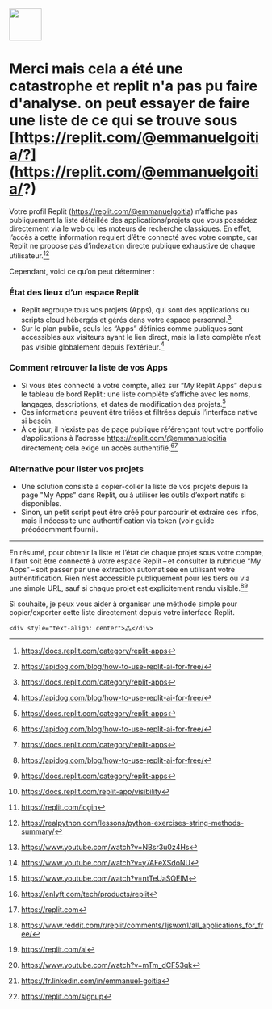 <img src="https://r2cdn.perplexity.ai/pplx-full-logo-primary-dark%402x.png" style="height:64px;margin-right:32px"/>

# Merci mais cela a été une catastrophe et replit n'a pas pu faire d'analyse. on peut essayer de faire une liste de ce qui se trouve sous [https://replit.com/@emmanuelgoitia/?](https://replit.com/@emmanuelgoitia/?)

Votre profil Replit (https://replit.com/@emmanuelgoitia) n’affiche pas publiquement la liste détaillée des applications/projets que vous possédez directement via le web ou les moteurs de recherche classiques. En effet, l’accès à cette information requiert d’être connecté avec votre compte, car Replit ne propose pas d’indexation directe publique exhaustive de chaque utilisateur.[^1][^2]

Cependant, voici ce qu’on peut déterminer :

### État des lieux d’un espace Replit

- Replit regroupe tous vos projets (Apps), qui sont des applications ou scripts cloud hébergés et gérés dans votre espace personnel.[^1]
- Sur le plan public, seuls les “Apps” définies comme publiques sont accessibles aux visiteurs ayant le lien direct, mais la liste complète n’est pas visible globalement depuis l’extérieur.[^2]


### Comment retrouver la liste de vos Apps

- Si vous êtes connecté à votre compte, allez sur “My Replit Apps” depuis le tableau de bord Replit : une liste complète s’affiche avec les noms, langages, descriptions, et dates de modification des projets.[^1]
- Ces informations peuvent être triées et filtrées depuis l’interface native si besoin.
- À ce jour, il n’existe pas de page publique référençant tout votre portfolio d’applications à l’adresse https://replit.com/@emmanuelgoitia directement; cela exige un accès authentifié.[^2][^1]


### Alternative pour lister vos projets

- Une solution consiste à copier-coller la liste de vos projets depuis la page "My Apps" dans Replit, ou à utiliser les outils d’export natifs si disponibles.
- Sinon, un petit script peut être créé pour parcourir et extraire ces infos, mais il nécessite une authentification via token (voir guide précédemment fourni).

***

En résumé, pour obtenir la liste et l’état de chaque projet sous votre compte, il faut soit être connecté à votre espace Replit – et consulter la rubrique “My Apps” – soit passer par une extraction automatisée en utilisant votre authentification. Rien n’est accessible publiquement pour les tiers ou via une simple URL, sauf si chaque projet est explicitement rendu visible.[^2][^1]

Si souhaité, je peux vous aider à organiser une méthode simple pour copier/exporter cette liste directement depuis votre interface Replit.
<span style="display:none">[^10][^11][^12][^13][^14][^15][^3][^4][^5][^6][^7][^8][^9]</span>

```
<div style="text-align: center">⁂</div>
```

[^1]: https://docs.replit.com/category/replit-apps

[^2]: https://apidog.com/blog/how-to-use-replit-ai-for-free/

[^3]: https://enlyft.com/tech/products/replit

[^4]: https://replit.com

[^5]: https://www.reddit.com/r/replit/comments/1jswxn1/all_applications_for_free/

[^6]: https://replit.com/ai

[^7]: https://www.youtube.com/watch?v=mTm_dCF53qk

[^8]: https://fr.linkedin.com/in/emmanuel-goitia

[^9]: https://replit.com/signup

[^10]: https://docs.replit.com/replit-app/visibility

[^11]: https://replit.com/login

[^12]: https://realpython.com/lessons/python-exercises-string-methods-summary/

[^13]: https://www.youtube.com/watch?v=NBsr3u0z4Hs

[^14]: https://www.youtube.com/watch?v=y7AFeXSdoNU

[^15]: https://www.youtube.com/watch?v=ntTeUaSQElM

